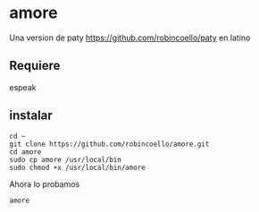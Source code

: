 # amore

Una version de paty https://github.com/robincoello/paty en latino


## Requiere

espeak


## instalar 

```
cd ~
git clone https://github.com/robincoello/amore.git
cd amore 
sudo cp amore /usr/local/bin
sudo chmod +x /usr/local/bin/amore

```

Ahora lo probamos

```
amore

```




